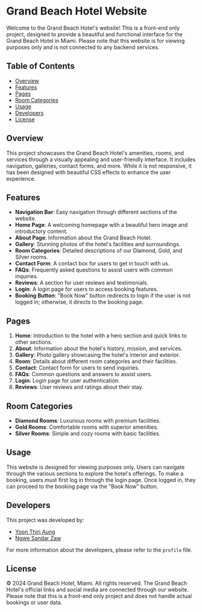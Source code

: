 # Grand Beach Hotel Website

Welcome to the Grand Beach Hotel's website! This is a front-end only project, designed to provide a beautiful and functional interface for the Grand Beach Hotel in Miami. Please note that this website is for viewing purposes only and is not connected to any backend services.

## Table of Contents

- [Overview](#overview)
- [Features](#features)
- [Pages](#pages)
- [Room Categories](#room-categories)
- [Usage](#usage)
- [Developers](#developers)
- [License](#license)

## Overview

This project showcases the Grand Beach Hotel's amenities, rooms, and services through a visually appealing and user-friendly interface. It includes navigation, galleries, contact forms, and more. While it is not responsive, it has been designed with beautiful CSS effects to enhance the user experience.

## Features

- **Navigation Bar**: Easy navigation through different sections of the website.
- **Home Page**: A welcoming homepage with a beautiful hero image and introductory content.
- **About Page**: Information about the Grand Beach Hotel.
- **Gallery**: Stunning photos of the hotel's facilities and surroundings.
- **Room Categories**: Detailed descriptions of our Diamond, Gold, and Silver rooms.
- **Contact Form**: A contact box for users to get in touch with us.
- **FAQs**: Frequently asked questions to assist users with common inquiries.
- **Reviews**: A section for user reviews and testimonials.
- **Login**: A login page for users to access booking features.
- **Booking Button**: "Book Now" button redirects to login if the user is not logged in; otherwise, it directs to the booking page.

## Pages

1. **Home**: Introduction to the hotel with a hero section and quick links to other sections.
2. **About**: Information about the hotel's history, mission, and services.
3. **Gallery**: Photo gallery showcasing the hotel's interior and exterior.
4. **Room**: Details about different room categories and their facilities.
5. **Contact**: Contact form for users to send inquiries.
6. **FAQs**: Common questions and answers to assist users.
7. **Login**: Login page for user authentication.
8. **Reviews**: User reviews and ratings about their stay.

## Room Categories

- **Diamond Rooms**: Luxurious rooms with premium facilities.
- **Gold Rooms**: Comfortable rooms with superior amenities.
- **Silver Rooms**: Simple and cozy rooms with basic facilities.

## Usage

This website is designed for viewing purposes only. Users can navigate through the various sections to explore the hotel's offerings. To make a booking, users must first log in through the login page. Once logged in, they can proceed to the booking page via the "Book Now" button.

## Developers

This project was developed by:
- [Yoon Thiri Aung](https://github.com/yoon-thiri04)
- [Ngwe Sandar Zaw](https://github.com/N-Sandar-Z)

For more information about the developers, please refer to the `profile` file.

## License

© 2024 Grand Beach Hotel, Miami. All rights reserved. The Grand Beach Hotel's official links and social media are connected through our website. Please note that this is a front-end only project and does not handle actual bookings or user data.
